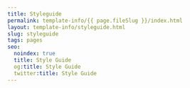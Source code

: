 ```yaml
---
title: Styleguide
permalink: template-info/{{ page.fileSlug }}/index.html
layout: template-info/styleguide.html
slug: styleguide
tags: pages
seo:
  noindex: true
  title: Style Guide
  og:title: Style Guide
  twitter:title: Style Guide
---
```



